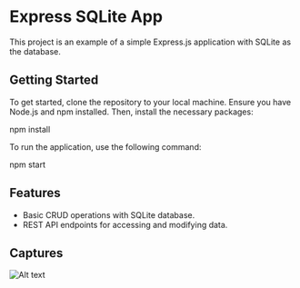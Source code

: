 # Express SQLite App

This project is an example of a simple Express.js application with SQLite as the database.

## Getting Started

To get started, clone the repository to your local machine. Ensure you have Node.js and npm installed. Then, install the necessary packages:

npm install


To run the application, use the following command:

npm start


## Features

- Basic CRUD operations with SQLite database.
- REST API endpoints for accessing and modifying data.

## Captures
![Alt text]([https://imgur.com/IPIcG1s](https://i.imgur.com/IPIcG1s.png)https://i.imgur.com/IPIcG1s.png)



